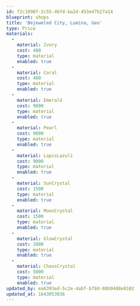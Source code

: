 ```yaml
---
id: f2c1090f-2c55-46fd-ba2d-453e47b27a14
blueprint: shops
title: 'Bejeweled City, Lumina, Geo'
type: Price
materials:
  -
    material: Ivory
    cost: 480
    type: material
    enabled: true
  -
    material: Coral
    cost: 480
    type: material
    enabled: true
  -
    material: Emerald
    cost: 9000
    type: material
    enabled: true
  -
    material: Pearl
    cost: 9000
    type: material
    enabled: true
  -
    material: LapisLazuli
    cost: 9000
    type: material
    enabled: true
  -
    material: SunCrystal
    cost: 1500
    type: material
    enabled: true
  -
    material: MoonCrystal
    cost: 1500
    type: material
    enabled: true
  -
    material: GlowCrystal
    cost: 2000
    type: material
    enabled: true
  -
    material: ChaosCrystal
    cost: 5000
    type: material
    enabled: true
updated_by: ea6393ed-5c2e-4abf-b78d-80b9488e0102
updated_at: 1643053936
---
```

